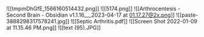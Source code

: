 ![[tmpmDhGfE_1566160514432.png]]
![[5174.png]]
![[Arthrocentesis - Second Brain - Obsidian v1.1.16___2023-04-17 at 01.17.27@2x.png]]
![[paste-3888298317578241.jpg]]
![[Septic Arthritis.pdf]]
![[Screen Shot 2022-01-09 at 11.15.46 PM.png]]
![[text (95).JPG]]
